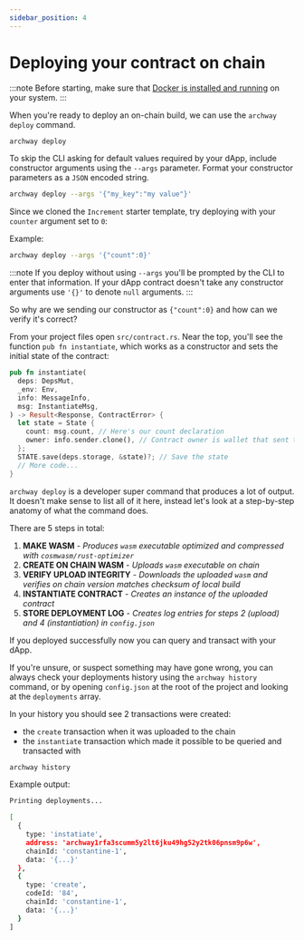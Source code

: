 ```yaml
---
sidebar_position: 4
---
```


# Deploying your contract on chain

:::note
Before starting, make sure that [Docker is installed and running](https://www.docker.com/get-started) on your system.
:::

When you're ready to deploy an on-chain build, we can use the `archway deploy` command.

```bash
archway deploy
```

To skip the CLI asking for default values required by your dApp, include constructor arguments using the `--args` parameter. Format your constructor parameters as a `JSON` encoded string.

```bash
archway deploy --args '{"my_key":"my value"}'
```

Since we cloned the `Increment` starter template, try deploying with your `counter` argument set to `0`:

Example:

```bash
archway deploy --args '{"count":0}'
```

:::note
If you deploy without using `--args` you'll be prompted by the CLI to enter that information. If your dApp contract doesn't take any constructor arguments use `'{}'` to denote `null` arguments.
:::

So why are we sending our constructor as `{"count":0}` and how can we verify it's correct?

From your project files open `src/contract.rs`. Near the top, you'll see the function `pub fn instantiate`, which works as a constructor and sets the initial state of the contract:

```rust
pub fn instantiate(
  deps: DepsMut,
  _env: Env,
  info: MessageInfo,
  msg: InstantiateMsg,
) -> Result<Response, ContractError> {
  let state = State {
    count: msg.count, // Here's our count declaration
    owner: info.sender.clone(), // Contract owner is wallet that sent tx
  };
  STATE.save(deps.storage, &state)?; // Save the state
  // More code...
}
```

<!-- XXX TODO: put a video here in place of output -->

`archway deploy` is a developer super command that produces a lot of output. It doesn't make sense to list all of it here, instead let's look at a step-by-step anatomy of what the command does.

There are 5 steps in total:

1. **MAKE WASM** - _Produces `wasm` executable optimized and compressed with `cosmwasm/rust-optimizer`_
2. **CREATE ON CHAIN WASM** - _Uploads `wasm` executable on chain_
3. **VERIFY UPLOAD INTEGRITY** - _Downloads the uploaded `wasm` and verifies on chain version matches checksum of local build_
4. **INSTANTIATE CONTRACT** - _Creates an instance of the uploaded contract_
5. **STORE DEPLOYMENT LOG** - _Creates log entries for steps 2 (upload) and 4 (instantiation) in `config.json`_

If you deployed successfully now you can query and transact with your dApp.

If you're unsure, or suspect something may have gone wrong, you can always check your deployments history using the `archway history` command, or by opening `config.json` at the root of the project and looking at the `deployments` array.

In your history you should see 2 transactions were created:

- the `create` transaction when it was uploaded to the chain
- the `instantiate` transaction which made it possible to be queried and transacted with

```bash
archway history
```

Example output:

```bash
Printing deployments...

[
  {
    type: 'instatiate',
    address: 'archway1rfa3scumm5y2lt6jku49hg52y2tk06pnsm9p6w',
    chainId: 'constantine-1',
    data: '{...}'
  },
  {
    type: 'create',
    codeId: '84',
    chainId: 'constantine-1',
    data: '{...}'
  }
]
```
